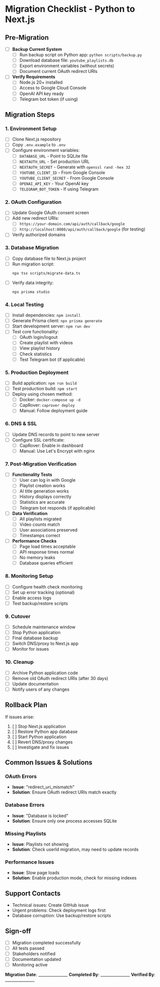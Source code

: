 # Migration Checklist - Python to Next.js

## Pre-Migration

- [ ] **Backup Current System**
  - [ ] Run backup script on Python app: `python scripts/backup.py`
  - [ ] Download database file: `youtube_playlists.db`
  - [ ] Export environment variables (without secrets)
  - [ ] Document current OAuth redirect URIs

- [ ] **Verify Requirements**
  - [ ] Node.js 20+ installed
  - [ ] Access to Google Cloud Console
  - [ ] OpenAI API key ready
  - [ ] Telegram bot token (if using)

## Migration Steps

### 1. Environment Setup

- [ ] Clone Next.js repository
- [ ] Copy `.env.example` to `.env`
- [ ] Configure environment variables:
  - [ ] `DATABASE_URL` - Point to SQLite file
  - [ ] `NEXTAUTH_URL` - Set production URL
  - [ ] `NEXTAUTH_SECRET` - Generate with `openssl rand -hex 32`
  - [ ] `YOUTUBE_CLIENT_ID` - From Google Console
  - [ ] `YOUTUBE_CLIENT_SECRET` - From Google Console
  - [ ] `OPENAI_API_KEY` - Your OpenAI key
  - [ ] `TELEGRAM_BOT_TOKEN` - If using Telegram

### 2. OAuth Configuration

- [ ] Update Google OAuth consent screen
- [ ] Add new redirect URIs:
  - [ ] `https://your-domain.com/api/auth/callback/google`
  - [ ] `http://localhost:8080/api/auth/callback/google` (for testing)
- [ ] Verify authorized domains

### 3. Database Migration

- [ ] Copy database file to Next.js project
- [ ] Run migration script:
  ```bash
  npx tsx scripts/migrate-data.ts
  ```
- [ ] Verify data integrity:
  ```bash
  npx prisma studio
  ```

### 4. Local Testing

- [ ] Install dependencies: `npm install`
- [ ] Generate Prisma client: `npx prisma generate`
- [ ] Start development server: `npm run dev`
- [ ] Test core functionality:
  - [ ] OAuth login/logout
  - [ ] Create playlist with videos
  - [ ] View playlist history
  - [ ] Check statistics
  - [ ] Test Telegram bot (if applicable)

### 5. Production Deployment

- [ ] Build application: `npm run build`
- [ ] Test production build: `npm start`
- [ ] Deploy using chosen method:
  - [ ] Docker: `docker-compose up -d`
  - [ ] CapRover: `caprover deploy`
  - [ ] Manual: Follow deployment guide

### 6. DNS & SSL

- [ ] Update DNS records to point to new server
- [ ] Configure SSL certificate:
  - [ ] CapRover: Enable in dashboard
  - [ ] Manual: Use Let's Encrypt with nginx

### 7. Post-Migration Verification

- [ ] **Functionality Tests**
  - [ ] User can log in with Google
  - [ ] Playlist creation works
  - [ ] AI title generation works
  - [ ] History displays correctly
  - [ ] Statistics are accurate
  - [ ] Telegram bot responds (if applicable)

- [ ] **Data Verification**
  - [ ] All playlists migrated
  - [ ] Video counts match
  - [ ] User associations preserved
  - [ ] Timestamps correct

- [ ] **Performance Checks**
  - [ ] Page load times acceptable
  - [ ] API response times normal
  - [ ] No memory leaks
  - [ ] Database queries efficient

### 8. Monitoring Setup

- [ ] Configure health check monitoring
- [ ] Set up error tracking (optional)
- [ ] Enable access logs
- [ ] Test backup/restore scripts

### 9. Cutover

- [ ] Schedule maintenance window
- [ ] Stop Python application
- [ ] Final database backup
- [ ] Switch DNS/proxy to Next.js app
- [ ] Monitor for issues

### 10. Cleanup

- [ ] Archive Python application code
- [ ] Remove old OAuth redirect URIs (after 30 days)
- [ ] Update documentation
- [ ] Notify users of any changes

## Rollback Plan

If issues arise:

1. [ ] Stop Next.js application
2. [ ] Restore Python app database
3. [ ] Start Python application
4. [ ] Revert DNS/proxy changes
5. [ ] Investigate and fix issues

## Common Issues & Solutions

### OAuth Errors
- **Issue**: "redirect_uri_mismatch"
- **Solution**: Ensure OAuth redirect URIs match exactly

### Database Errors
- **Issue**: "Database is locked"
- **Solution**: Ensure only one process accesses SQLite

### Missing Playlists
- **Issue**: Playlists not showing
- **Solution**: Check userId migration, may need to update records

### Performance Issues
- **Issue**: Slow page loads
- **Solution**: Enable production mode, check for missing indexes

## Support Contacts

- Technical issues: Create GitHub issue
- Urgent problems: Check deployment logs first
- Database corruption: Use backup/restore scripts

## Sign-off

- [ ] Migration completed successfully
- [ ] All tests passed
- [ ] Stakeholders notified
- [ ] Documentation updated
- [ ] Monitoring active

**Migration Date**: _______________
**Completed By**: _______________
**Verified By**: _______________